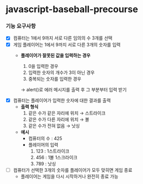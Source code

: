 # javascript-baseball-precourse
### 기능 요구사항
- [x] 컴퓨터는 1에서 9까지 서로 다른 임의의 수 3개를 선택
- [x] 게임 플레이어는 1에서 9까지 서로 다른 3개의 숫자를 입력
  - __플레이어가 잘못된 값을 입력하는 경우__
    1. 0을 입력한 경우
    2. 입력한 숫자의 개수가 3이 아닌 경우
    3. 중복되는 숫자를 입력한 경우

    &rarr; alert()로 에러 메시지를 출력 후 그 부분부터 입력 받기
- [x] 컴퓨터는 플레이어가 입력한 숫자에 대한 결과를 출력
  - __출력 형식__
    1. 같은 수가 같은 자리에 위치 &rarr; 스트라이크
    2. 같은 수가 다른 자리에 위치 &rarr; 볼
    3. 같은 수가 전혀 없음 &rarr; 낫싱
  - __예시__
    + 컴퓨터의 수 : 425
    + 플레이어의 입력
      1. 123 : 1스트라이크
      2. 456 : 1볼 1스크라이크
      3. 789 : 낫싱
- [ ] 컴퓨터가 선택한 3개의 숫자를 플레이어가 모두 맞히면 게임 종료
  - 플레이어는 게임을 다시 시작하거나 완전히 종료 가능